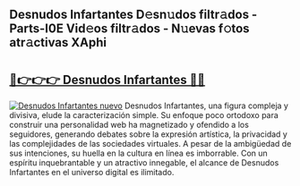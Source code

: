 ## Desnudos Infartantes D𝚎sn𝚞dos filtr𝚊dos - Parts-I0E Vid𝚎os filtr𝚊dos - N𝚞evas f𝚘tos atr𝚊ctivas XAphi

# <h2><a href="http://mb3u3u.tromn.icu/?c=Desnudos+Infartantes">🔗👉👉👉 Desnudos Infartantes 🔗🔗</a></h2>

[![Desnudos Infartantes nuevo](https://i.imgur.com/pEAQMta.gif)](http://mb3u3u.tromn.icu/?c=Desnudos+Infartantes)
Desnudos Infartantes, una figura compleja y divisiva, elude la caracterización simple. Su enfoque poco ortodoxo para construir una personalidad web ha magnetizado y ofendido a los seguidores, generando debates sobre la expresión artística, la privacidad y las complejidades de las sociedades virtuales. A pesar de la ambigüedad de sus intenciones, su huella en la cultura en línea es imborrable. Con un espíritu inquebrantable y un atractivo innegable, el alcance de Desnudos Infartantes en el universo digital es ilimitado.
